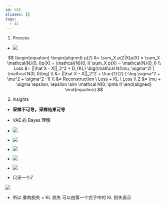 ```yaml
---
id: VAE
aliases: []
tags:
  - AI
---
```




1. Process
    
- ![](paste-87cb2ee57e4cd0b1c095bdc2f75a567554e94682.jpg)  


$$
\begin{equation}
\begin{aligned}
p(Z) &= \sum_X p(Z|X)p(X) = \sum_X \mathcal{N}(0, I)p(X) = \mathcal{N}(0, I) \sum_X p(X) = \mathcal{N}(0, I) \\ 
Loss &= ||\hat X - X||_2^2 + D_{KL} \big(\mathcal N(\mu, \sigma^2) | \mathcal N(0, I)\big) \\ 
&= ||\hat X - X||_2^2 + \frac{1}{2} (-\log \sigma^2 + \mu^2 + \sigma^2 -1) \\ 
&= Reconstruction \ Loss + KL \ Loss \\ Z 
&= \mu + \sigma \epsilon, \epsilon \sim \mathcal N(0, \pmb I)
\end{aligned}
\end{equation}
$$

2. Insights

- **采样不可导，采样结果可导**
    
*   VAE 的 Bayes 理解

- ![](paste-9ab398d73fa721484f04538863f500c37f9cd752.jpg)

- ![](paste-760fa664a340cbc4f85fe742c1291bd439182fc7.jpg)  

- ![](paste-276ccc31674c8065fbcf77692fb5f351e172a213.jpg)

- ![](paste-306bd14ca14ec11ce83ab4209caba5349714c349.jpg)  

- ![](paste-b52b5edd2daa3f299cbf0155c192eb3c11f6927e.jpg)

- 只采一个$Z$

![](paste-41030db23aa5d58ecb0bd3f00a9753dcd5cb274f.jpg)  
      
- 所以 重构损失 + KL 损失 可以由第一个式子中的 KL 损失表示
